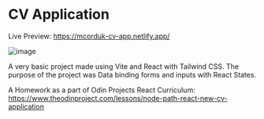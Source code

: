 # CV Application

Live Preview: https://mcorduk-cv-app.netlify.app/

![image](https://github.com/Mcorduk/cv-app/assets/104722188/52bb3373-5b66-4163-add9-fae2bee41013)


A very basic project made using Vite and React with Tailwind CSS. The purpose of the project was Data binding forms and inputs with React States.

A Homework as a part of Odin Projects React Curriculum:
https://www.theodinproject.com/lessons/node-path-react-new-cv-application
